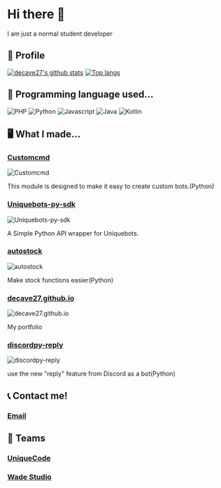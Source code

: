 # Hi there 👋
I am just a normal student developer
## 🧑 Profile
[![decave27's github stats](https://github-readme-stats.vercel.app/api?username=decave27)](https://github.com/decave27)
[![Top langs](https://github-readme-stats.vercel.app/api/top-langs?username=decave27)](https://github.com/decave27)

## 📄 Programming language used...

![PHP](https://img.shields.io/badge/-php-green?logo=php&style=for-the-badge)
![Python](https://img.shields.io/badge/Python-green?logo=Python&style=for-the-badge)
![Javascript](https://img.shields.io/badge/Javascript-green?logo=Javascript&style=for-the-badge)
![Java](https://img.shields.io/badge/Java-green?logo=Java&style=for-the-badge)
![Kotlin](https://img.shields.io/badge/Kotlin-green?logo=kotlin&style=for-the-badge)




## 🖥️ What I made...
### [Customcmd](https://github.com/decave27/Customcmd)
![Customcmd](https://github-readme-stats.vercel.app/api/pin/?username=decave27&repo=Customcmd)

This module is designed to make it easy to create custom bots.(Python)


### [Uniquebots-py-sdk](https://github.com/decave27/uniquebots-py-sdk)
![Uniquebots-py-sdk](https://github-readme-stats.vercel.app/api/pin/?username=decave27&repo=uniquebots-py-sdk)

A Simple Python API wrapper for Uniquebots.

### [autostock](https://github.com/decave27/autostock)
![autostock](https://github-readme-stats.vercel.app/api/pin/?username=decave27&repo=autostock)

Make stock functions easier(Python)

### [decave27.github.io](https://github.com/decave27/decave27.github.io)
![decave27.github.io](https://github-readme-stats.vercel.app/api/pin/?username=decave27&repo=decave27.github.io)

My portfolio

### [discordpy-reply](https://github.com/decave27/discordpy-reply)
![discordpy-reply](https://github-readme-stats.vercel.app/api/pin/?username=decave27&repo=discordpy-reply)

use the new "reply" feature from Discord as a bot(Python)



## 📞 Contact me!
### [Email](mailto:decave27@gmail.com)

## 🏢 Teams
### [UniqueCode](https://discord.gg/ARCdUzC)
### [Wade Studio](https://discord.gg/53sUK7jAEW)


